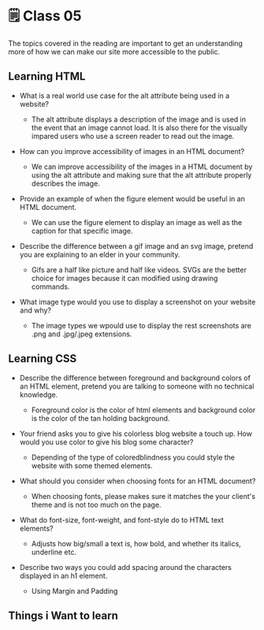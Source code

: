 # 🗒️ Class 05

The topics covered in the reading are important to get an understanding more of how we can make our site more accessible to the public.

## Learning HTML

- What is a real world use case for the alt attribute being used in a website?
  - The alt attribute displays a description of the image and is used in the event that an image cannot load. It is also there for the visually impared users who use a screen reader to read out the image.

- How can you improve accessibility of images in an HTML document?
  - We can improve accessibility of the images in a HTML document by using the alt attribute and making sure that the alt attribute properly describes the image.

- Provide an example of when the figure element would be useful in an HTML document.
  - We can use the figure element to display an image as well as the caption for that specific image.
  
- Describe the difference between a gif image and an svg image, pretend you are explaining to an elder in your community.
  - Gifs are a half like picture and half like videos. SVGs are the better choice for images because it can modified using drawing commands.

- What image type would you use to display a screenshot on your website and why?
  - The image types we wpould use to display the rest screenshots are .png and .jpg/.jpeg extensions.

## Learning CSS

- Describe the difference between foreground and background colors of an HTML element, pretend you are talking to someone with no technical knowledge.
  - Foreground color is the color of html elements and background color is the color of the tan holding background.
- Your friend asks you to give his colorless blog website a touch up. How would you use color to give his blog some character?
  - Depending of the type of coloredblindness you could style the website with some themed elements.
- What should you consider when choosing fonts for an HTML document?
  - When choosing fonts, please makes sure it matches the your client's theme and is not too much on the page.

- What do font-size, font-weight, and font-style do to HTML text elements?
  - Adjusts how big/small a text is, how bold, and whether its italics, underline etc.
- Describe two ways you could add spacing around the characters displayed in an h1 element.
  - Using Margin and Padding

## Things i Want to learn


